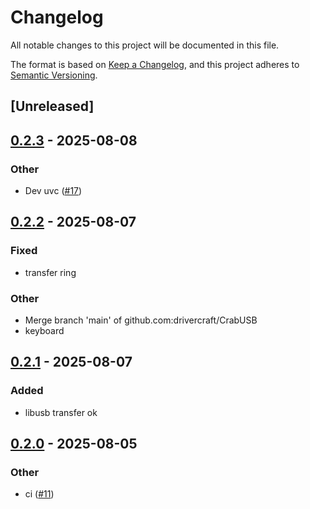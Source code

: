 # Changelog

All notable changes to this project will be documented in this file.

The format is based on [Keep a Changelog](https://keepachangelog.com/en/1.0.0/),
and this project adheres to [Semantic Versioning](https://semver.org/spec/v2.0.0.html).

## [Unreleased]

## [0.2.3](https://github.com/drivercraft/CrabUSB/compare/usb-if-v0.2.2...usb-if-v0.2.3) - 2025-08-08

### Other

- Dev uvc ([#17](https://github.com/drivercraft/CrabUSB/pull/17))

## [0.2.2](https://github.com/drivercraft/CrabUSB/compare/usb-if-v0.2.1...usb-if-v0.2.2) - 2025-08-07

### Fixed

- transfer ring

### Other

- Merge branch 'main' of github.com:drivercraft/CrabUSB
- keyboard

## [0.2.1](https://github.com/drivercraft/CrabUSB/compare/usb-if-v0.2.0...usb-if-v0.2.1) - 2025-08-07

### Added

- libusb transfer ok

## [0.2.0](https://github.com/drivercraft/CrabUSB/compare/usb-if-v0.1.0...usb-if-v0.2.0) - 2025-08-05

### Other

- ci ([#11](https://github.com/drivercraft/CrabUSB/pull/11))
